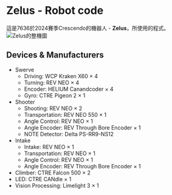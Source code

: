 # Zelus - Robot code
這是7636於2024賽季Crescendo的機器人 - **Zelus**，所使用的程式。
![Zelus的整機圖](./Robot%202024%20ver1_4%20%E9%80%8F%E6%98%8E.PNG)

## Devices & Manufacturers
- Swerve
  - Driving: WCP Kraken X60 × 4
  - Turning: REV NEO × 4
  - Encoder: HELIUM Canandcoder × 4
  - Gyro: CTRE Pigeon 2 × 1
- Shooter
  - Shooting: REV NEO × 2
  - Transportation: REV NEO 550 × 1
  - Angle Control: REV NEO × 1
  - Angle Encoder: REV Through Bore Encoder × 1
  - NOTE Detector: Delta PS-RR9-NS12
- Intake
  - Intake: REV NEO × 1
  - Transportation: REV NEO × 1
  - Angle Control: REV NEO × 1
  - Angle Encoder: REV Through Bore Encoder × 1
- Climber: CTRE Falcon 500 × 2
- LED: CTRE CANdle × 1
- Vision Processing: Limelight 3 × 1
